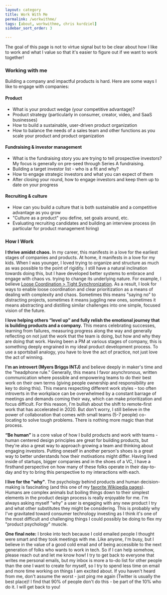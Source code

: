 ```yaml
---
layout: category
title: Work With Me
permalink: /workwithme/
tags: [about, workwithme, chris kurdziel]
sidebar_sort_order: 3

---
```


The goal of this page is not to virtue signal but to be clear about how I like to work and what I value so that it's easier to figure out if we want to work together!

### Working with me
Building a company and impactful products is hard. Here are some ways I like to engage with companies:

#### Product
 - What is your product wedge (your competitive advantage)?
 - Product strategy (particularly in consumer, creator, video, and SaaS businesses)
 - How to build a sustainable, user-driven product organization
 - How to balance the needs of a sales team and other functions as you scale your product and product organization
  
#### Fundraising & investor management
 - What is the fundraising story you are trying to tell prospective investors? My focus is generally on pre-seed through Series A fundraising.
 - Building a target investor list - who is a fit and why?
 - How to engage strategic investors and what you can expect of them
 - After closing your round, how to engage investors and keep them up to date on your progress
 
#### Recruiting & culture
 - How can you build a culture that is both sustainable and a competitive advantage as you grow
 - "Culture as a product" you define, set goals around, etc.
 - Evaluating recruiting candidates and building an interview process (in particular for product management hiring)

### How I Work

**I thrive amidst chaos.** In my career, this manifests in a love for the earliest stages of companies and products. At home, it manifests in a love for my kids. When I was younger, I loved trying to organize and structure as much as was possible to the point of rigidity. I still have a natural inclination towards doing this, but I have developed better systems to embrace and engage with chaos vs. trying to change its underlying nature. For example, I believe [Loose Coordination \> Tight Synchronization][8]. As a result, I look for ways to enable loose coordination and clear prioritization as a means of dealing with complexity and chaos. Sometimes this means "saying no" to distracting projects, sometimes it means juggling new ones, sometimes it means abstracting and distilling similar challenges into one simple, focused vision of the future.

**I love helping others “level up” and fully relish the emotional journey that is building products and a company.** This means celebrating successes, learning from failures, measuring progress along the way and generally reflecting on not just the work that the team is doing, but how and why they are doing that work. Having been a PM at various stages of company, this is something deeply engrained in my ideal product development process. To use a sportsball analogy, you have to love the act of practice, not just love the act of winning.

**I’m an introvert (Myers Briggs INTJ)** and believe deeply in maker's time and the "headphone rule." Generally, this means I favor asynchronous, written communication where possible and empowering teams to do their best work on their own terms (giving people ownership and responsibility are key to doing this). This means respecting different work styles - too often introverts in the workplace can be overwhelmed by a constant barrage of meetings and demands coming their way, which can make prioritization and focus difficult. For this reason, I'm bullish about the shift to remote-first work that has accelerated in 2020. But don't worry, I still believe in the power of collaboration that comes with small teams (5-7 people) co-locating to solve tough problems. There is nothing more magic than that process.

**“Be human”** is a core value of how I build products and work with teams - human centered design principles are great for building products, but they're also a great way to approach growing a team and thinking about engaging investors. Putting oneself in another person's shoes is a great way to better understands how their motivations might differ. Having lived inside of startups, bigger companies and in the shoes of a VC, I have a firsthand perspective on how many of these folks operate in their day-to-day and try to bring this perspective to my interactions with each.

**I live for the "why"**. The psychology behind products and human decision-making is fascinating (and this one of my [favorite Wikipedia pages](https://en.wikipedia.org/wiki/List_of_cognitive_biases)). Humans are complex animals but boiling things down to their simplest elements in the product design process is really enjoyable for me. I'm always asking myself "why" a user is engaging with any new product I try and what other substitutes they might be considering. This is probably why I've gravitated toward consumer technology investing as I think it's one of the most difficult and challenging things I could possibly be doing to flex my "product psychology" muscle.

**One final note:** I broke into tech because I cold emailed people I thought were smart and they took meetings with me. Like anyone, I'm busy, but I believe in the value of a good cold email and of being accessible to the next generation of folks who wants to work in tech. So if I can help somehow, please reach out and let me know how! I try to get back to everyone that writes me personal emails, but my inbox is more a to-do list for other people than the one I want to create for myself, so I try to spend less time on email and more time working on things I am excited about. If you haven't heard from me, don't assume the worst - just ping me again (Twitter is usually the best place)! I find that 90% of people don't do this - be part of the 10% who do it. I will get back to you!

[8]:	http://us1.campaign-archive1.com/?u=78cbbb7f2882629a5157fa593&id=6018c6315f
